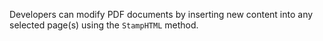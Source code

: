 Developers can modify PDF documents by inserting new content into any selected page(s) using the `StampHTML` method.